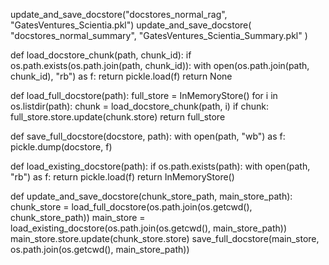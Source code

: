 update_and_save_docstore("docstores_normal_rag", "GatesVentures_Scientia.pkl")
        update_and_save_docstore(
            "docstores_normal_summary", "GatesVentures_Scientia_Summary.pkl"
        )


def load_docstore_chunk(path, chunk_id):
    if os.path.exists(os.path.join(path, chunk_id)):
        with open(os.path.join(path, chunk_id), "rb") as f:
            return pickle.load(f)
    return None


def load_full_docstore(path):
    full_store = InMemoryStore()
    for i in os.listdir(path):
        chunk = load_docstore_chunk(path, i)
        if chunk:
            full_store.store.update(chunk.store)
    return full_store


def save_full_docstore(docstore, path):
    with open(path, "wb") as f:
        pickle.dump(docstore, f)


def load_existing_docstore(path):
    if os.path.exists(path):
        with open(path, "rb") as f:
            return pickle.load(f)
    return InMemoryStore()


def update_and_save_docstore(chunk_store_path, main_store_path):
    chunk_store = load_full_docstore(os.path.join(os.getcwd(), chunk_store_path))
    main_store = load_existing_docstore(os.path.join(os.getcwd(), main_store_path))
    main_store.store.update(chunk_store.store)
    save_full_docstore(main_store, os.path.join(os.getcwd(), main_store_path))
